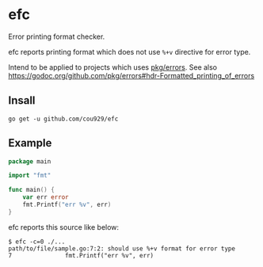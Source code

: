# efc

Error printing format checker.

efc reports printing format which does not use `%+v` directive for error type.

Intend to be applied to projects which uses [pkg/errors](https://github.com/pkg/errors). See also https://godoc.org/github.com/pkg/errors#hdr-Formatted_printing_of_errors

## Insall

```
go get -u github.com/cou929/efc
```

## Example

```go
package main

import "fmt"

func main() {
	var err error
	fmt.Printf("err %v", err)
}
```

efc reports this source like below:

```
$ efc -c=0 ./...
path/to/file/sample.go:7:2: should use %+v format for error type
7               fmt.Printf("err %v", err)
```
